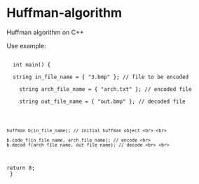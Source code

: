 # Huffman-algorithm
Huffman algorithm on C++

Use example:
<html>
<code>
  int main() { <br>
  string in_file_name = { "3.bmp" }; // file to be encoded <br>
	string arch_file_name = { "arch.txt" }; // encoded file <br>
	string out_file_name = { "out.bmp" }; // decoded file <br> <br>
  
	huffman b(in_file_name); // initial huffman object <br> <br>
  
	b.code_f(in_file_name, arch_file_name); // encode <br>
	b.decod_f(arch_file_name, out_file_name); // decode <br> <br>
  
  return 0; <br>
  } <br>
</code>
</html>
